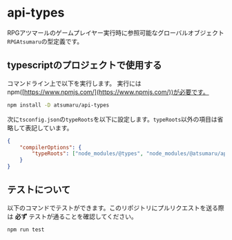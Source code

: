 # api-types

RPGアツマールのゲームプレイヤー実行時に参照可能なグローバルオブジェクト`RPGAtsumaru`の型定義です。

## typescriptのプロジェクトで使用する

コマンドライン上で以下を実行します。
実行にはnpm([https://www.npmjs.com/](https://www.npmjs.com/))が必要です。

```bash
npm install -D atsumaru/api-types
```

次に`tsconfig.json`の`typeRoots`を以下に設定します。`typeRoots`以外の項目は省略して表記しています。

```json
{
    "compilerOptions": {
        "typeRoots": ["node_modules/@types", "node_modules/@atsumaru/api-types"]
    }
}
```

## テストについて

以下のコマンドでテストができます。このリポジトリにプルリクエストを送る際は **必ず** テストが通ることを確認してください。

```sh
npm run test
```
